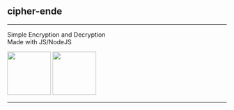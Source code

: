 <h2>cipher-ende</h2>
<hr />

Simple Encryption and Decryption<br>
Made with JS/NodeJS


<img src="https://images.g2crowd.com/uploads/product/image/large_detail/large_detail_f0b606abb6d19089febc9faeeba5bc05/nodejs-development-services.png" style="width:100px; display:inline-block;">
<img src="https://www.computerhope.com/jargon/j/javascript.png" style="width:100px; display:inline-block;">
<hr />
